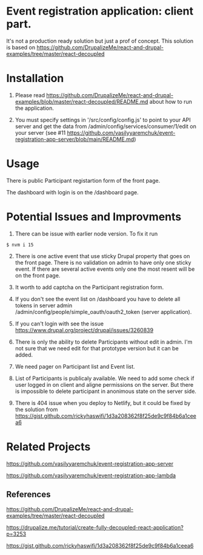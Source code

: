 # Event registration application: client part.

It's not a production ready solution but just a prof of concept.
This solution is based on https://github.com/DrupalizeMe/react-and-drupal-examples/tree/master/react-decoupled

# Installation

1. Please read https://github.com/DrupalizeMe/react-and-drupal-examples/blob/master/react-decoupled/README.md about how to run the application.

2. You must specify settings in '/src/config/config.js' to point to your API server and get the data from /admin/config/services/consumer/1/edit on your server (see #11 https://github.com/vasilyyaremchuk/event-registration-app-server/blob/main/README.md)

# Usage

There is public Participant registartion form of the front page.

The dashboard with login is on the /dashboard page.

# Potential Issues and Improvments

1. There can be issue with earlier node version. To fix it run
```
$ nvm i 15
```

2. There is one active event that use sticky Drupal property that goes on the front page.
There is no validation on admin to have only one sticky event. If there are several active events
only one the most resent will be on the front page.

3. It worth to add captcha on the Participant registration form.

4. If you don't see the event list on /dashboard you have to delete all tokens in server admin
/admin/config/people/simple_oauth/oauth2_token (server application).

5. If you can't login with
see the issue https://www.drupal.org/project/drupal/issues/3260839

6. There is only the ability to delete Participants without edit in admin. I'm not sure that we need edit for that prototype version but it can be added.

7. We need pager on Participant list and Event list.

8. List of Participants is publicaly available. We need to add some check if user logged in on client and aligne permissions on the server. But there is impossible to delete participant in anonimous state on the server side.

9. There is 404 issue when you deploy to Netlify, but it could be fixed by the solution from
https://gist.github.com/rickyhaswifi/1d3a208362f8f25de9c9f84b6a1ceea6

# Related Projects

https://github.com/vasilyyaremchuk/event-registration-app-server

https://github.com/vasilyyaremchuk/event-registration-app-lambda

## References

https://github.com/DrupalizeMe/react-and-drupal-examples/tree/master/react-decoupled

https://drupalize.me/tutorial/create-fully-decoupled-react-application?p=3253

https://gist.github.com/rickyhaswifi/1d3a208362f8f25de9c9f84b6a1ceea6
